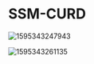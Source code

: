 # SSM-CURD

![1595343247943](C:\Users\Administrator\Desktop\project\ssm\clb\ssmbuild\ssmbuild\1595343247943.png)

![1595343261135](C:\Users\Administrator\Desktop\project\ssm\clb\ssmbuild\ssmbuild\1595343261135.png)

